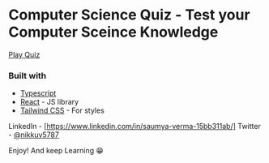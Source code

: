 # Computer Science Quiz - Test your Computer Sceince Knowledge

[Play Quiz](https://quiz-app-react-typescript-one.vercel.app/)

### Built with

- [Typescript](https://www.typescriptlang.org/)
- [React](https://reactjs.org/) - JS library
- [Tailwind CSS](https://tailwindui.com/) - For styles

LinkedIn - [https://www.linkedin.com/in/saumya-verma-15bb311ab/]
Twitter - [@nikkuv5787](https://www.twitter.com/nikkuv5787)

Enjoy! And keep Learning 😁
